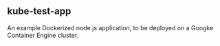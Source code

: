 ## kube-test-app

An example Dockerized node.js application, to be deployed on a Googke Container Engine cluster.
